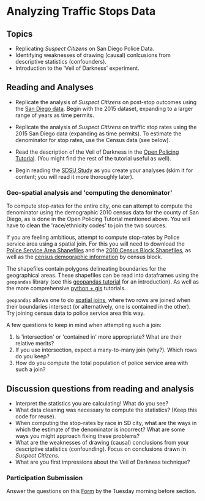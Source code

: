 # Analyzing Traffic Stops Data

## Topics
* Replicating *Suspect Citizens* on San Diego Police Data.
* Identifying weaknesses of drawing (causal) conlcusions from
  descriptive statistics (confounders).
* Introduction to the 'Veil of Darkness' experiment.

## Reading and Analyses

* Replicate the analysis of *Suspect Citizens* on post-stop outcomes
  using the [San Diego
  data](https://data.sandiego.gov/datasets/?department=police). Begin
  with the 2015 dataset, expanding to a larger range of years as time
  permits.
  
* Replicate the analysis of *Suspect Citizens* on traffic stop rates
  using the 2015 San Diego data (expanding as time permits). To
  estimate the denominator for stop rates, use the Census data (see
  below).
  
* Read the description of the Veil of Darkness in the [Open Policing
  Tutorial](https://openpolicing.stanford.edu/tutorials/). (You might find the rest of the tutorial useful as
  well). 
  
* Begin reading the [SDSU
  Study](https://www.sandiego.gov/sites/default/files/sdpdvehiclestopsfinal.pdf)
  as you create your analyses (skim it for content; you will read it
  more thoroughly later).
  
### Geo-spatial analysis and 'computing the denominator'

To compute stop-rates for the entire city, one can attempt to compute the
denominator using the demographic 2010 census data for the county of
San Diego, as is done in the Open Policing Tutorial mentioned
above. You will have to clean the 'race/ethnicity codes' to join the
two sources.

If you are feeling ambitious, attempt to compute stop-rates by Police
service area  using a spatial join. For this you will need to download
the [Police Service Area
Shapefiles](https://data.sandiego.gov/datasets/police-beats/) and the
[2010 Census Block Shapefiles](https://www.nhgis.org/user-resources/data-availability#gis-files), as well as the [census demographic
information](https://data2.nhgis.org/main) by census block.

The shapefiles contain polygons delineating boundaries for the
geographical areas. These shapefiles can be read into dataframes using
the `geopandas` library (see this [geopandas
tutorial](https://medium.com/thoughtful-data-science/geopandas-an-introduction-c544a352c662)
for an introduction). As well as the more comprehensive [python +
gis](https://automating-gis-processes.github.io/CSC18/lessons/L2/geopandas-basics.html)
tutorials.

`geopandas` allows one to do [spatial
joins](http://geopandas.org/reference/geopandas.sjoin.html), where two
rows are joined when their boundaries intersect (or alternatively, one
is contained in the other). Try joining census data to police service
area this way. 

A few questions to keep in mind when attempting such a join:
1. Is 'intersection' or 'contained in' more appropriate? What are
   their relative merits?
2. If you use intersection, expect a many-to-many join (why?). Which
   rows do you keep?
3. How do you compute the total population of police service area with
   such a join?

## Discussion questions from reading and analysis

* Interpret the statistics you are calculating! What do you see?
* What data cleaning was necessary to compute the statistics? (Keep
  this code for reuse).
* When computing the stop-rates by race in SD city, what are the ways in which the estimate of the denominator is incorrect? What are some ways you might approach fixing these problems?
* What are the weaknesses of drawing (causal) conclusions from
  your descriptive statistics (confounding). Focus on conclusions
  drawn in *Suspect Citizens*.
* What are you first impressions about the Veil of Darkness technique?

### Participation Submission

Answer the questions on this
[Form](https://forms.gle/C2Aa2U1HssBsX4E78) by the Tuesday morning
before section.
